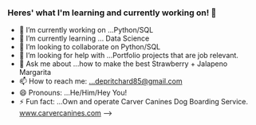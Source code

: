 ### Heres' what I'm learning and currently working on! 👋



- 🔭 I’m currently working on ...Python/SQL
- 🌱 I’m currently learning ... Data Science
- 👯 I’m looking to collaborate on Python/SQL
- 🤔 I’m looking for help with ...Portfolio projects that are job relevant.
- 💬 Ask me about ...how to make the best Strawberry + Jalapeno Margarita
- 📫 How to reach me: ...depritchard85@gmail.com
- 😄 Pronouns: ...He/Him/Hey You!
- ⚡ Fun fact: ...Own and operate Carver Canines Dog Boarding Service. www.carvercanines.com
-->
